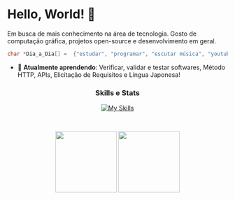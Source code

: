 # Hello, World! 👋

Em busca de mais conhecimento na área de tecnologia. Gosto de computação gráfica, projetos open-source e desenvolvimento em geral.  

```C
char *Dia_a_Dia[] =  {"estudar", "programar", "escutar música", "youtube"};
```

- 🧠 **Atualmente aprendendo**: Verificar, validar e testar softwares, Método HTTP, APIs, Elicitação de Requisitos e Língua Japonesa!

<div align="center">

### Skills e Stats
[![My Skills](https://skillicons.dev/icons?i=linux,c,java,python,postgres,html,css,js)](https://skillicons.dev)

</div>

&nbsp;

<div align="center">
    <img height="140em" src="https://github-readme-stats.vercel.app/api?username=mmarcoantonio&theme=dark&show_icons=true&rank_icon=github&hide=issues,stars">
    <img height="140em" src="https://github-readme-stats.vercel.app/api/top-langs/?username=mmarcoantonio&theme=dark&hide_progress=true">
</div>

&nbsp;